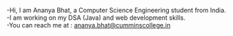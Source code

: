 -Hi, I am Ananya Bhat, a Computer Science Engineering student from India.<br />
-I am working on my DSA (Java) and web development skills.<br />
-You can reach me at : ananya.bhat@cumminscollege.in
